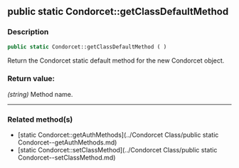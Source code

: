 ## public static Condorcet::getClassDefaultMethod

### Description    

```php
public static Condorcet::getClassDefaultMethod ( )
```

Return the Condorcet static default method for the new Condorcet object.    


### Return value:   

*(string)* Method name.


---------------------------------------

### Related method(s)      

* [static Condorcet::getAuthMethods](../Condorcet Class/public static Condorcet--getAuthMethods.md)    
* [static Condorcet::setClassMethod](../Condorcet Class/public static Condorcet--setClassMethod.md)    
